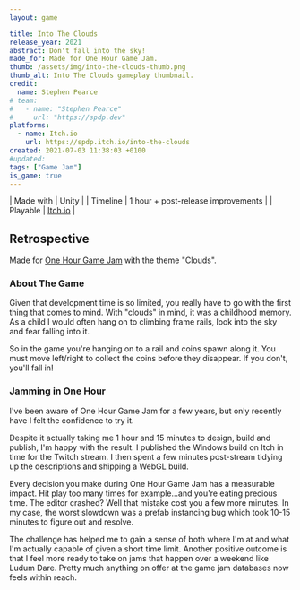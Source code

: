 ```yaml
---
layout: game

title: Into The Clouds
release_year: 2021
abstract: Don't fall into the sky!
made_for: Made for One Hour Game Jam.
thumb: /assets/img/into-the-clouds-thumb.png
thumb_alt: Into The Clouds gameplay thumbnail.
credit:
  name: Stephen Pearce
# team:
#   - name: "Stephen Pearce"
#     url: "https://spdp.dev"
platforms:
  - name: Itch.io
    url: https://spdp.itch.io/into-the-clouds
created: 2021-07-03 11:38:03 +0100
#updated: 
tags: ["Game Jam"]
is_game: true
---
```


| Made with | Unity |
| Timeline | 1 hour + post-release improvements |
| Playable | <a href="https://spdp.itch.io/into-the-clouds" rel="nofollow noopener noreferrer" target="_blank" title="Play it on Itch.io">Itch.io</a> |

## Retrospective
Made for <a href="https://onehourgamejam.com/?page=jam&jam=323" rel="nofollow noopener noreferrer" target="_blank">One Hour Game Jam</a> with the theme "Clouds".


### About The Game
Given that development time is so limited, you really have to go with the first thing that comes to mind. With "clouds" in mind, it was a childhood memory. As a child I would often hang on to climbing frame rails, look into the sky and fear falling into it.

So in the game you're hanging on to a rail and coins spawn along it. You must move left/right to collect the coins before they disappear. If you don't, you'll fall in!


### Jamming in One Hour
I've been aware of One Hour Game Jam for a few years, but only recently have I felt the confidence to try it.

Despite it actually taking me 1 hour and 15 minutes to design, build and publish, I'm happy with the result. I published the Windows build on Itch in time for the Twitch stream. I then spent a few minutes post-stream tidying up the descriptions and shipping a WebGL build.

Every decision you make during One Hour Game Jam has a measurable impact. Hit play too many times for example...and you're eating precious time. The editor crashed? Well that mistake cost you a few more minutes. In my case, the worst slowdown was a prefab instancing bug which took 10-15 minutes to figure out and resolve.

The challenge has helped me to gain a sense of both where I'm at and what I'm actually capable of given a short time limit. Another positive outcome is that I feel more ready to take on jams that happen over a weekend like Ludum Dare. Pretty much anything on offer at the game jam databases now feels within reach.
